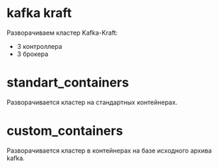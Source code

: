# kafka kraft

Разворачиваем кластер Kafka-Kraft:
- 3 контроллера
- 3 брокера


# standart_containers
Разворачивается кластер на стандартных контейнерах.



# custom_containers
Разворачивается кластер в контейнерах на базе исходного архива kafka.


